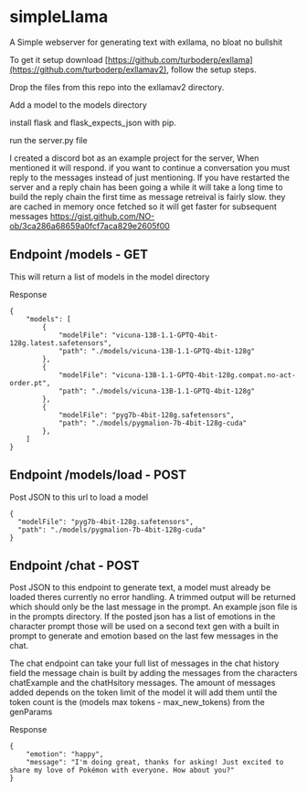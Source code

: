 # simpleLlama
A Simple webserver for generating text with exllama, no bloat no bullshit

To get it setup download [https://github.com/turboderp/exllama](https://github.com/turboderp/exllamav2), follow the setup steps.

Drop the files from this repo into the exllamav2 directory.

Add a model to the models directory

install flask and flask_expects_json with pip. 

run the server.py file


I created a discord bot as an example project for the server, When mentioned it will respond. if you want to continue a conversation you must reply to the messages instead of just mentioning. If you have restarted the server and a reply chain has been going a while it will take a long time to build the reply chain the first time as message retreival is fairly slow. they are cached in memory once fetched so it will get faster for subsequent messages  https://gist.github.com/NO-ob/3ca286a68659a0fcf7aca829e2605f00

## Endpoint /models - GET

This will return a list of models in the model directory


Response
```
{
    "models": [
        {
            "modelFile": "vicuna-13B-1.1-GPTQ-4bit-128g.latest.safetensors",
            "path": "./models/vicuna-13B-1.1-GPTQ-4bit-128g"
        },
        {
            "modelFile": "vicuna-13B-1.1-GPTQ-4bit-128g.compat.no-act-order.pt",
            "path": "./models/vicuna-13B-1.1-GPTQ-4bit-128g"
        },
        {
            "modelFile": "pyg7b-4bit-128g.safetensors",
            "path": "./models/pygmalion-7b-4bit-128g-cuda"
        },
    ]
}
```

## Endpoint /models/load - POST

Post JSON to this url to load a model 
```
{
  "modelFile": "pyg7b-4bit-128g.safetensors",
  "path": "./models/pygmalion-7b-4bit-128g-cuda"
}
```


## Endpoint /chat - POST

Post JSON to this endpoint to generate text, a model must already be loaded theres currently no error handling. A trimmed output will be returned which should only be the last message in the prompt. An example json file is in the prompts directory. If the posted json has a list of emotions in the character prompt those will be used on a second text gen with a built in prompt to generate and emotion based on the last few messages in the chat.

The chat endpoint can take your full list of messages in the chat history field the message chain is built by adding the messages from the characters chatExample and the chatHsitory messages. The amount of messages added depends on the token limit of the model it will add them until the token count is the (models max tokens - max_new_tokens) from the genParams

Response 
```
{
    "emotion": "happy",
    "message": "I'm doing great, thanks for asking! Just excited to share my love of Pokémon with everyone. How about you?"
}
```

